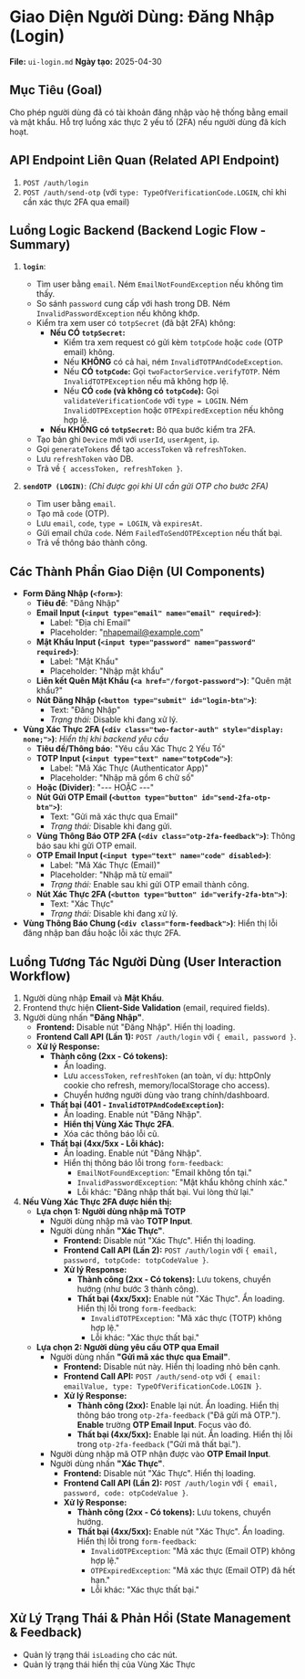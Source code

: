 # Giao Diện Người Dùng: Đăng Nhập (Login)

**File:** `ui-login.md`
**Ngày tạo:** 2025-04-30

## Mục Tiêu (Goal)

Cho phép người dùng đã có tài khoản đăng nhập vào hệ thống bằng email và mật khẩu. Hỗ trợ luồng xác thực 2 yếu tố (2FA) nếu người dùng đã kích hoạt.

## API Endpoint Liên Quan (Related API Endpoint)

1.  `POST /auth/login`
2.  `POST /auth/send-otp` (với `type: TypeOfVerificationCode.LOGIN`, chỉ khi cần xác thực 2FA qua email)

## Luồng Logic Backend (Backend Logic Flow - Summary)

1.  **`login`**:
    * Tìm user bằng `email`. Ném `EmailNotFoundException` nếu không tìm thấy.
    * So sánh `password` cung cấp với hash trong DB. Ném `InvalidPasswordException` nếu không khớp.
    * Kiểm tra xem user có `totpSecret` (đã bật 2FA) không:
        * **Nếu CÓ `totpSecret`:**
            * Kiểm tra xem request có gửi kèm `totpCode` hoặc `code` (OTP email) không.
            * Nếu **KHÔNG** có cả hai, ném `InvalidTOTPAndCodeException`.
            * Nếu **CÓ `totpCode`:** Gọi `twoFactorService.verifyTOTP`. Ném `InvalidTOTPException` nếu mã không hợp lệ.
            * Nếu **CÓ `code` (và không có `totpCode`):** Gọi `validateVerificationCode` với `type = LOGIN`. Ném `InvalidOTPException` hoặc `OTPExpiredException` nếu không hợp lệ.
        * **Nếu KHÔNG có `totpSecret`:** Bỏ qua bước kiểm tra 2FA.
    * Tạo bản ghi `Device` mới với `userId`, `userAgent`, `ip`.
    * Gọi `generateTokens` để tạo `accessToken` và `refreshToken`.
    * Lưu `refreshToken` vào DB.
    * Trả về `{ accessToken, refreshToken }`.

2.  **`sendOTP (LOGIN)`**: *(Chỉ được gọi khi UI cần gửi OTP cho bước 2FA)*
    * Tìm user bằng `email`.
    * Tạo mã `code` (OTP).
    * Lưu `email`, `code`, `type = LOGIN`, và `expiresAt`.
    * Gửi email chứa `code`. Ném `FailedToSendOTPException` nếu thất bại.
    * Trả về thông báo thành công.

## Các Thành Phần Giao Diện (UI Components)

* **Form Đăng Nhập (`<form>`)**:
    * **Tiêu đề**: "Đăng Nhập"
    * **Email Input (`<input type="email" name="email" required>`)**:
        * Label: "Địa chỉ Email"
        * Placeholder: "nhapemail@example.com"
    * **Mật Khẩu Input (`<input type="password" name="password" required>`)**:
        * Label: "Mật Khẩu"
        * Placeholder: "Nhập mật khẩu"
    * **Liên kết Quên Mật Khẩu (`<a href="/forgot-password">`)**: "Quên mật khẩu?"
    * **Nút Đăng Nhập (`<button type="submit" id="login-btn">`)**:
        * Text: "Đăng Nhập"
        * *Trạng thái:* Disable khi đang xử lý.
* **Vùng Xác Thực 2FA (`<div class="two-factor-auth" style="display: none;">`)**: *Hiển thị khi backend yêu cầu*
    * **Tiêu đề/Thông báo**: "Yêu cầu Xác Thực 2 Yếu Tố"
    * **TOTP Input (`<input type="text" name="totpCode">`)**:
        * Label: "Mã Xác Thực (Authenticator App)"
        * Placeholder: "Nhập mã gồm 6 chữ số"
    * **Hoặc (Divider)**: "--- HOẶC ---"
    * **Nút Gửi OTP Email (`<button type="button" id="send-2fa-otp-btn">`)**:
        * Text: "Gửi mã xác thực qua Email"
        * *Trạng thái:* Disable khi đang gửi.
    * **Vùng Thông Báo OTP 2FA (`<div class="otp-2fa-feedback">`)**: Thông báo sau khi gửi OTP email.
    * **OTP Email Input (`<input type="text" name="code" disabled>`)**:
        * Label: "Mã Xác Thực (Email)"
        * Placeholder: "Nhập mã từ email"
        * *Trạng thái:* Enable sau khi gửi OTP email thành công.
    * **Nút Xác Thực 2FA (`<button type="button" id="verify-2fa-btn">`)**:
        * Text: "Xác Thực"
        * *Trạng thái:* Disable khi đang xử lý.
* **Vùng Thông Báo Chung (`<div class="form-feedback">`)**: Hiển thị lỗi đăng nhập ban đầu hoặc lỗi xác thực 2FA.

## Luồng Tương Tác Người Dùng (User Interaction Workflow)

1.  Người dùng nhập **Email** và **Mật Khẩu**.
2.  Frontend thực hiện **Client-Side Validation** (email, required fields).
3.  Người dùng nhấn **"Đăng Nhập"**.
    * **Frontend:** Disable nút "Đăng Nhập". Hiển thị loading.
    * **Frontend Call API (Lần 1):** `POST /auth/login` với `{ email, password }`.
    * **Xử lý Response:**
        * **Thành công (2xx - Có tokens):**
            * Ẩn loading.
            * Lưu `accessToken`, `refreshToken` (an toàn, ví dụ: httpOnly cookie cho refresh, memory/localStorage cho access).
            * Chuyển hướng người dùng vào trang chính/dashboard.
        * **Thất bại (401 - `InvalidTOTPAndCodeException`):**
            * Ẩn loading. Enable nút "Đăng Nhập".
            * **Hiển thị Vùng Xác Thực 2FA**.
            * Xóa các thông báo lỗi cũ.
        * **Thất bại (4xx/5xx - Lỗi khác):**
            * Ẩn loading. Enable nút "Đăng Nhập".
            * Hiển thị thông báo lỗi trong `form-feedback`:
                * `EmailNotFoundException`: "Email không tồn tại."
                * `InvalidPasswordException`: "Mật khẩu không chính xác."
                * Lỗi khác: "Đăng nhập thất bại. Vui lòng thử lại."
4.  **Nếu Vùng Xác Thực 2FA được hiển thị:**
    * **Lựa chọn 1: Người dùng nhập mã TOTP**
        * Người dùng nhập mã vào **TOTP Input**.
        * Người dùng nhấn **"Xác Thực"**.
            * **Frontend:** Disable nút "Xác Thực". Hiển thị loading.
            * **Frontend Call API (Lần 2):** `POST /auth/login` với `{ email, password, totpCode: totpCodeValue }`.
            * **Xử lý Response:**
                * **Thành công (2xx - Có tokens):** Lưu tokens, chuyển hướng (như bước 3 thành công).
                * **Thất bại (4xx/5xx):** Enable nút "Xác Thực". Ẩn loading. Hiển thị lỗi trong `form-feedback`:
                    * `InvalidTOTPException`: "Mã xác thực (TOTP) không hợp lệ."
                    * Lỗi khác: "Xác thực thất bại."
    * **Lựa chọn 2: Người dùng yêu cầu OTP qua Email**
        * Người dùng nhấn **"Gửi mã xác thực qua Email"**.
            * **Frontend:** Disable nút này. Hiển thị loading nhỏ bên cạnh.
            * **Frontend Call API:** `POST /auth/send-otp` với `{ email: emailValue, type: TypeOfVerificationCode.LOGIN }`.
            * **Xử lý Response:**
                * **Thành công (2xx):** Enable lại nút. Ẩn loading. Hiển thị thông báo trong `otp-2fa-feedback` ("Đã gửi mã OTP."). **Enable** trường **OTP Email Input**. Focus vào đó.
                * **Thất bại (4xx/5xx):** Enable lại nút. Ẩn loading. Hiển thị lỗi trong `otp-2fa-feedback` ("Gửi mã thất bại.").
        * Người dùng nhập mã OTP nhận được vào **OTP Email Input**.
        * Người dùng nhấn **"Xác Thực"**.
            * **Frontend:** Disable nút "Xác Thực". Hiển thị loading.
            * **Frontend Call API (Lần 2):** `POST /auth/login` với `{ email, password, code: otpCodeValue }`.
            * **Xử lý Response:**
                * **Thành công (2xx - Có tokens):** Lưu tokens, chuyển hướng.
                * **Thất bại (4xx/5xx):** Enable nút "Xác Thực". Ẩn loading. Hiển thị lỗi trong `form-feedback`:
                    * `InvalidOTPException`: "Mã xác thực (Email OTP) không hợp lệ."
                    * `OTPExpiredException`: "Mã xác thực (Email OTP) đã hết hạn."
                    * Lỗi khác: "Xác thực thất bại."

## Xử Lý Trạng Thái & Phản Hồi (State Management & Feedback)

* Quản lý trạng thái `isLoading` cho các nút.
* Quản lý trạng thái hiển thị của Vùng Xác Thực